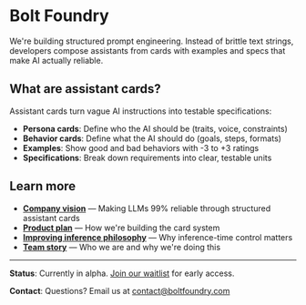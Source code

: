 # Bolt Foundry

We're building structured prompt engineering. Instead of brittle text strings,
developers compose assistants from cards with examples and specs that make AI actually
reliable.

## What are assistant cards?

Assistant cards turn vague AI instructions into testable specifications:

- **Persona cards**: Define who the AI should be (traits, voice, constraints)
- **Behavior cards**: Define what the AI should do (goals, steps, formats)
- **Examples**: Show good and bad behaviors with -3 to +3 ratings
- **Specifications**: Break down requirements into clear, testable units

## Learn more

- **[Company vision](./docs/company-vision.md)** — Making LLMs 99% reliable
  through structured assistant cards
- **[Product plan](./docs/product-plan.md)** — How we're building the card
  system
- **[Improving inference philosophy](./docs/improving-inference-philosophy.md)** — Why
  inference-time control matters
- **[Team story](./docs/team-story.md)** — Who we are and why we're doing this

---

**Status**: Currently in alpha. [Join our waitlist](https://boltfoundry.com) for
early access.

**Contact**: Questions? Email us at
[contact@boltfoundry.com](mailto:contact@boltfoundry.com)
